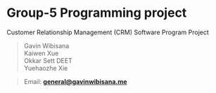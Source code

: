 # Group-5 Programming project
Customer Relationship Management (CRM) Software Program Project
> Gavin Wibisana <br/>
> Kaiwen Xue <br/>
> Okkar Sett DEET <br/>
> Yuehaozhe Xie <br/>

>Email: **general@gavinwibisana.me** <br/>
